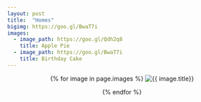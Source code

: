 ```yaml
---
layout: post
title:  "Homes"
bigimg: https://goo.gl/BwaT7i
images:
  - image_path: https://goo.gl/Qdh2q8
    title: Apple Pie
  - image_path: https://goo.gl/BwaT7i
    title: Birthday Cake 
---
```

<center>
<ul class="photo-gallery">
  {% for image in page.images %}
    <img src="{{ image.image_path }}" alt="{{ image.title}}"/>
    <p>
  {% endfor %}
</ul>
</center>
